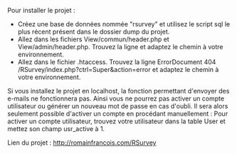 Pour installer le projet :
- Créez une base de données nommée "rsurvey" et utilisez le script sql le plus récent présent dans le dossier dump du projet.
- Allez dans les fichiers View/commun/header.php et View/admin/header.php. Trouvez la ligne <base href="/RSurvey/"> et adaptez le chemin à votre environnement.
- Allez dans le fichier .htaccess. Trouvez la ligne ErrorDocument 404 /RSurvey/index.php?ctrl=Super&action=error et adaptez le chemin à votre environnement.

Si vous installez le projet en localhost, la fonction permettant d'envoyer des e-mails ne fonctionnera pas. Ainsi vous ne pourrez pas activer un compte utilisateur ou générer un nouveau mot de passe en cas d'oubli. Il sera alors seulement possible d'activer un compte en procédant manuellement :
Pour activer un compte utilisateur, trouvez votre utilisateur dans la table User et mettez son champ usr_active à 1.

Lien du projet : http://romainfrancois.com/RSurvey